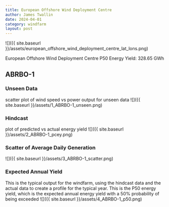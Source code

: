 ```yaml
---
title: European Offshore Wind Deployment Centre
author: James Twallin
date: 2024-04-01
category: windfarm
layout: post
---
```

![]({{ site.baseurl }}/assets/european_offshore_wind_deployment_centre_lat_lons.png)

European Offshore Wind Deployment Centre P50 Energy Yield: 328.65 GWh

ABRBO-1
-------------
### Unseen Data 
scatter plot of wind speed vs power output for unseen data
![]({{ site.baseurl }}/assets/1_ABRBO-1_unseen.png)
### Hindcast 
plot of predicted vs actual energy yield
![]({{ site.baseurl }}/assets/2_ABRBO-1_pcey.png)
### Scatter of Average Daily Generation 

![]({{ site.baseurl }}/assets/3_ABRBO-1_scatter.png)
### Expected Annual Yield 
This is the typical output for the windfarm, using the hindcast data and the actual data to create a profile for the typical year. This is the P50 energy yield, which is the expected annual energy yield with a 50% probability of being exceeded
![]({{ site.baseurl }}/assets/4_ABRBO-1_p50.png)

